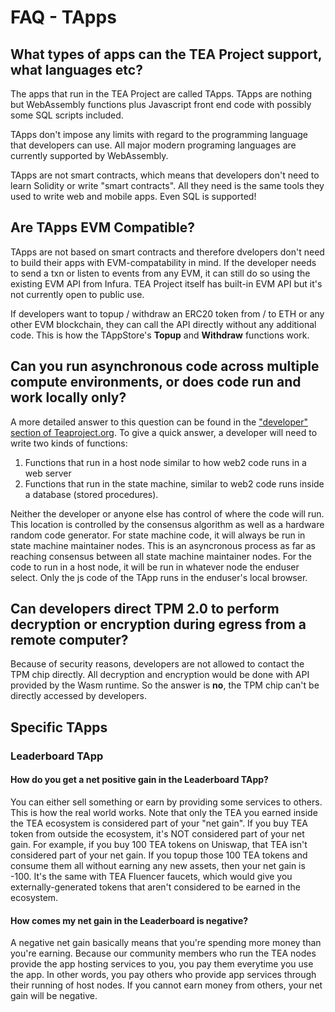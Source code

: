 # FAQ - TApps

## What types of apps can the TEA Project support, what languages etc?

The apps that run in the TEA Project are called TApps. TApps are nothing but WebAssembly functions plus Javascript front end code with possibly some SQL scripts included. 

TApps don't impose any limits with regard to the programming language that developers can use. All major modern programing languages are currently supported by WebAssembly.

TApps are not smart contracts, which means that developers don't need to learn Solidity or write "smart contracts". All they need is the same tools they used to write web and mobile apps. Even SQL is supported!

## Are TApps EVM Compatible?

TApps are not based on smart contracts and therefore dvelopers don't need to build their apps with EVM-compatability in mind. If the developer needs to send a txn or listen to events from any EVM, it can still do so using the existing EVM API from Infura. TEA Project itself has built-in EVM API but it's not currently open to public use. 

If developers want to topup / withdraw an ERC20 token from / to ETH or any other EVM blockchain, they can call the API directly without any additional code. This is how the TAppStore's **Topup** and **Withdraw** functions work.

## Can you run asynchronous code across multiple compute environments, or does code run and work locally only?

A more detailed answer to this question can be found in the ["developer" section of Teaproject.org](https://teaproject.org/doc/#/doc_list/get_started.md). To give a quick answer, a developer will need to write two kinds of functions:

1. Functions that run in a host node similar to how web2 code runs in a web server 
2. Functions that run in the state machine, similar to web2 code runs inside a database (stored procedures). 

Neither the developer or anyone else has control of where the code will run. This location is controlled by the consensus algorithm as well as a hardware random code generator. For state machine code, it will always be run in state machine maintainer nodes. This is an asyncronous process as far as reaching consensus between all state machine maintainer nodes. For the code to run in a host node, it will be run in whatever node the enduser select. Only the js code of the TApp runs in the enduser's local browser.

## Can developers direct TPM 2.0 to perform decryption or encryption during egress from a remote computer?

Because of security reasons, developers are not allowed to contact the TPM chip directly. All decryption and encryption would be done with API provided by the Wasm runtime. So the answer is **no**, the TPM chip can't be directly accessed by developers.

## Specific TApps

### Leaderboard TApp

#### How do you get a net positive gain in the Leaderboard TApp?

You can either sell something or earn by providing some services to others. This is how the real world works. Note that only the TEA you earned inside the TEA ecosystem is considered part of your "net gain". If you buy TEA token from outside the ecosystem, it's NOT considered part of your net gain. For example, if you buy 100 TEA tokens on Uniswap, that TEA isn't considered part of your net gain. If you topup those 100 TEA tokens and consume them all without earning any new assets, then your net gain is -100. It's the same with TEA Fluencer faucets, which would give you externally-generated tokens that aren't considered to be earned in the ecosystem.

#### How comes my net gain in the Leaderboard is negative?
A negative net gain basically means that you're spending more money than you're earning. Because our community members who run the TEA nodes provide the app hosting services to you, you pay them everytime you use the app. In other words, you pay others who provide app services through their running of host nodes. If you cannot earn money from others, your net gain will be negative.